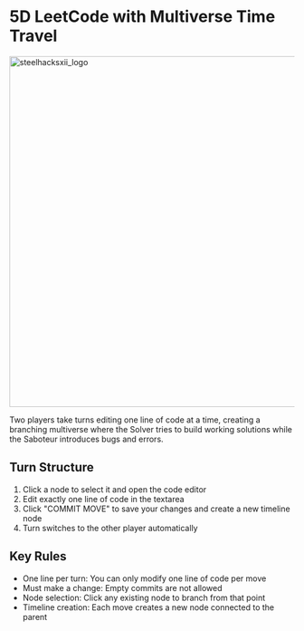 # 5D LeetCode with Multiverse Time Travel
<img width="926" height="619" alt="steelhacksxii_logo" src="https://github.com/user-attachments/assets/486b5f40-19b1-47e7-a73a-b6b78f359648" />

Two players take turns editing one line of code at a time, creating a branching multiverse where the Solver tries to build working solutions while the Saboteur introduces bugs and errors.

## Turn Structure
1. Click a node to select it and open the code editor
2. Edit exactly one line of code in the textarea
3. Click "COMMIT MOVE" to save your changes and create a new timeline node
4. Turn switches to the other player automatically

## Key Rules
* One line per turn: You can only modify one line of code per move
* Must make a change: Empty commits are not allowed
* Node selection: Click any existing node to branch from that point
* Timeline creation: Each move creates a new node connected to the parent
